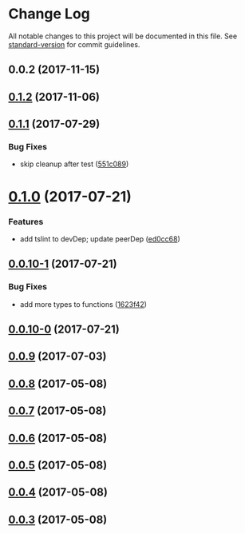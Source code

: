 # Change Log

All notable changes to this project will be documented in this file. See [standard-version](https://github.com/conventional-changelog/standard-version) for commit guidelines.

<a name="0.0.2"></a>
## 0.0.2 (2017-11-15)



<a name="0.1.2"></a>
## [0.1.2](https://github.com/HKUST-VISLab/koa-bodyparser-ts/compare/v0.1.1...v0.1.2) (2017-11-06)



<a name="0.1.1"></a>
## [0.1.1](https://github.com/HKUST-VISLab/koa-bodyparser-ts/compare/v0.1.0...v0.1.1) (2017-07-29)


### Bug Fixes

* skip cleanup after test ([551c089](https://github.com/HKUST-VISLab/koa-bodyparser-ts/commit/551c089))



<a name="0.1.0"></a>
# [0.1.0](https://github.com/HKUST-VISLab/koa-bodyparser-ts/compare/v0.0.10-1...v0.1.0) (2017-07-21)


### Features

* add tslint to devDep; update peerDep ([ed0cc68](https://github.com/HKUST-VISLab/koa-bodyparser-ts/commit/ed0cc68))



<a name="0.0.10-1"></a>
## [0.0.10-1](https://github.com/HKUST-VISLab/koa-bodyparser-ts/compare/v0.0.10-0...v0.0.10-1) (2017-07-21)


### Bug Fixes

* add more types to functions ([1623f42](https://github.com/HKUST-VISLab/koa-bodyparser-ts/commit/1623f42))



<a name="0.0.10-0"></a>
## [0.0.10-0](https://github.com/HKUST-VISLab/koa-bodyparser-ts/compare/v0.0.9...v0.0.10-0) (2017-07-21)



<a name="0.0.9"></a>
## [0.0.9](https://github.com/HKUST-VISLab/koa-bodyparser-ts/compare/v0.0.8...v0.0.9) (2017-07-03)



<a name="0.0.8"></a>
## [0.0.8](https://github.com/HKUST-VISLab/koa-bodyparser-ts/compare/v0.0.7...v0.0.8) (2017-05-08)



<a name="0.0.7"></a>
## [0.0.7](https://github.com/HKUST-VISLab/koa-bodyparser-ts/compare/v0.0.6...v0.0.7) (2017-05-08)



<a name="0.0.6"></a>
## [0.0.6](https://github.com/HKUST-VISLab/koa-bodyparser-ts/compare/v0.0.5...v0.0.6) (2017-05-08)



<a name="0.0.5"></a>
## [0.0.5](https://github.com/HKUST-VISLab/koa-bodyparser-ts/compare/v0.0.4...v0.0.5) (2017-05-08)



<a name="0.0.4"></a>
## [0.0.4](https://github.com/HKUST-VISLab/koa-bodyparser-ts/compare/v0.0.3...v0.0.4) (2017-05-08)



<a name="0.0.3"></a>
## [0.0.3](https://github.com/HKUST-VISLab/koa-bodyparser-ts/compare/v0.0.2...v0.0.3) (2017-05-08)
